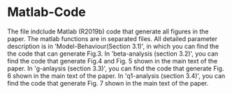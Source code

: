 # Matlab-Code

The file indclude Matlab (R2019b) code that generate all figures in the paper. The matlab functions are in separated files. 
All detailed parameter description is in 'Model-Behaviour(Section 3.1)', in which you can find the the code that can generate Fig.3.
In 'beta-analysis (section 3.2)', you can find the code that generate Fig.4 and Fig. 5 shown in the main text of the paper. 
In 'g-anlaysis (section 3.3)', you can find the code that generate Fig. 6 shown in the main text of the paper.
In 'q1-analysis (section 3.4)', you can find the code that generate Fig. 7 shown in the main text of the paper. 
